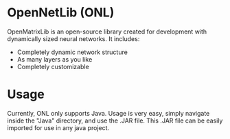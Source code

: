 # OpenNetLib (ONL)

OpenMatrixLib is an open-source library created for development with dynamically sized neural networks. It includes:

  - Completely dynamic network structure
  - As many layers as you like
  - Completely customizable 

# Usage
Currently, ONL only supports Java. Usage is very easy, simply navigate inside the "Java" directory, and use the .JAR file. 
This .JAR file can be easily imported for use in any java project.
